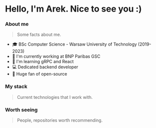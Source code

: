 <h1 algin="left">Hello, I'm Arek. Nice to see you :)</h1>
<h3 align="left">About me</h3>

>Some facts about me.

- :mortar_board: BSc Computer Science - Warsaw University of Technology (2019-2023)
- :office: I'm currently working at BNP Paribas GSC
- :seedling: I'm learning gRPC and React
- :computer: Dedicated backend developer
- :purple_heart: Huge fan of open-source
  
<h3 align="left">My stack</h3>

>Current technologies that I work with.

<h3 align="left">Worth seeing</h3>

>People, repositories worth recommending.
